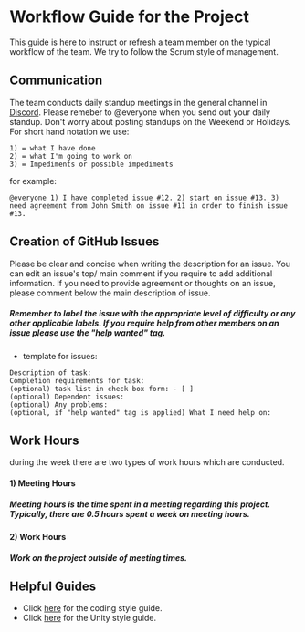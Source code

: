 # Workflow Guide for the Project
This guide is here to instruct or refresh a team member on the typical workflow of the team. We try to follow the Scrum style of management. 
## Communication
The team conducts daily standup meetings in the general channel in [Discord](https://discordapp.com/channels/548010621212557313/548010621644439564). Please remeber to @everyone when you send out your daily standup. Don't worry about posting standups on the Weekend or Holidays.  For short hand notation we use:
```
1) = what I have done
2) = what I'm going to work on
3) = Impediments or possible impediments
```
for example:
```
@everyone 1) I have completed issue #12. 2) start on issue #13. 3) need agreement from John Smith on issue #11 in order to finish issue #13. 
```
## Creation of GitHub Issues
Please be clear and concise when writing the description for an issue. You can edit an issue's top/ main comment if you require to add additional information. If you need to provide agreement or thoughts on an issue, please comment below the main description of issue. 
##### Remember to label the issue with the appropriate level of difficulty or any other applicable labels. If you require help from other members on an issue please use the "help wanted" tag.
* template for issues:
```
Description of task:
Completion requirements for task:
(optional) task list in check box form: - [ ]
(optional) Dependent issues: 
(optional) Any problems:
(optional, if "help wanted" tag is applied) What I need help on:
```



## Work Hours
during the week there are two types of work hours which are conducted.
#### 1) Meeting Hours
##### Meeting hours is the time spent in a meeting regarding this project. Typically, there are 0.5 hours spent a week on meeting hours.
#### 2) Work Hours
##### Work on the project outside of meeting times.


## Helpful Guides
* Click [here](https://github.com/khcanniff/AR_UOP_Map/blob/master/Documentation/Guides/CodingStyle.md) for the coding style guide.
* Click [here](https://github.com/khcanniff/AR_UOP_Map/blob/master/Documentation/Guides/UnityStyleGuide.md) for the Unity style guide.

